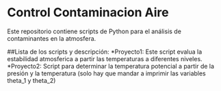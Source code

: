 # Control Contaminacion Aire
Este repositorio contiene scripts de Python para el análisis de contaminantes en la atmosfera.

##Lista de los scripts y descripción:
*Proyecto1: Este script evalua la estabilidad atmosferica a partir las temperaturas a diferentes niveles.
*Proyecto2: Script para determinar la temperatura potencial a partir de la presión y la temperatura (solo hay que mandar a imprimir las variables theta_1 y theta_2)
